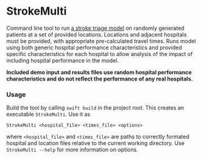 # StrokeMulti

Command line tool to run [a stroke triage model](https://github.com/eschenfeldt/stroke-swift) on randomly generated patients at a set of provided locations. Locations and adjacent hospitals must be provided, with appropriate pre-calculated travel times.  Runs model using both generic hospital performance characteristics and provided specific characteristics for each hospital to allow analysis of the impact of including hospital performance in the model.

**Included demo input and results files use random hospital performance characteristics and do not reflect the performance of any real hospitals.**

### Usage

Build the tool by calling `swift build` in the project root. This creates an executable `StrokeMulti`. Use it as

``` 
StrokeMulti <hospital_file> <times_file> <options> 
```

where `<hospital_file>` and `<times_file>` are paths to correctly formated hospital and location files relative to the current working directory. Use `StrokeMulti --help` for more information on options.
